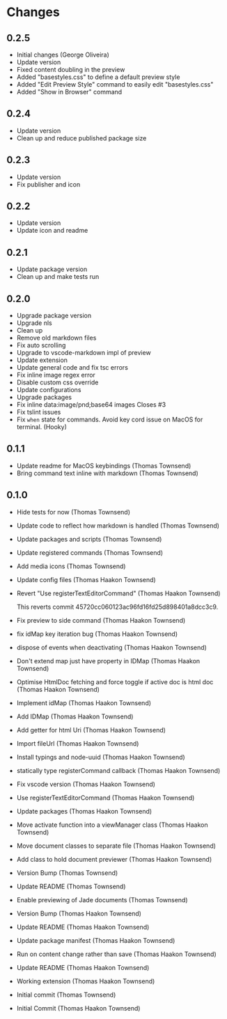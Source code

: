 # Changes

## 0.2.5

- Initial changes (George Oliveira)
- Update version
- Fixed content doubling in the preview
- Added "basestyles.css" to define a default preview style
- Added "Edit Preview Style" command to easily edit "basestyles.css"
- Added "Show in Browser" command

## 0.2.4

- Update version
- Clean up and reduce published package size

## 0.2.3

- Update version
- Fix publisher and icon

## 0.2.2

- Update version
- Update icon and readme

## 0.2.1

- Update package version
- Clean up and make tests run

## 0.2.0

- Upgrade package version
- Upgrade nls
- Clean up
- Remove old markdown files
- Fix auto scrolling
- Upgrade to vscode-markdown impl of preview
- Update extension
- Update general code and fix tsc errors
- Fix inline image regex error
- Disable custom css override
- Update configurations
- Upgrade packages
- Fix inline data:image/pnd;base64 images Closes #3
- Fix tslint issues
- Fix `when` state for commands. Avoid key cord issue on MacOS for terminal. (Hooky)

## 0.1.1

- Update readme for MacOS keybindings (Thomas Townsend)
- Bring command text inline with markdown (Thomas Townsend)

## 0.1.0

- Hide tests for now (Thomas Townsend)
- Update code to reflect how markdown is handled (Thomas Townsend)
- Update packages and scripts (Thomas Townsend)
- Update registered commands (Thomas Townsend)
- Add media icons (Thomas Townsend)
- Update config files (Thomas Haakon Townsend)
- Revert "Use registerTextEditorCommand" (Thomas Haakon Townsend)

  This reverts commit 45720cc060123ac96fd16fd25d898401a8dcc3c9.
- Fix preview to side command (Thomas Haakon Townsend)
- fix idMap key iteration bug (Thomas Haakon Townsend)
- dispose of events when deactivating (Thomas Haakon Townsend)
- Don't extend map just have property in IDMap (Thomas Haakon Townsend)
- Optimise HtmlDoc fetching and force toggle if active doc is html doc (Thomas Haakon Townsend)
- Implement idMap (Thomas Haakon Townsend)
- Add IDMap (Thomas Haakon Townsend)
- Add getter for html Uri (Thomas Haakon Townsend)
- Import fileUrl (Thomas Haakon Townsend)
- Install typings and node-uuid (Thomas Haakon Townsend)
- statically type registerCommand callback (Thomas Haakon Townsend)
- Fix vscode version (Thomas Haakon Townsend)
- Use registerTextEditorCommand (Thomas Haakon Townsend)
- Update packages (Thomas Haakon Townsend)
- Move activate function into a viewManager class (Thomas Haakon Townsend)
- Move document classes to separate file (Thomas Haakon Townsend)
- Add class to hold document previewer (Thomas Haakon Townsend)
- Version Bump (Thomas Townsend)
- Update README (Thomas Townsend)
- Enable previewing of Jade documents (Thomas Townsend)
- Version Bump (Thomas Haakon Townsend)
- Update README (Thomas Haakon Townsend)
- Update package manifest (Thomas Haakon Townsend)
- Run on content change rather than save (Thomas Haakon Townsend)
- Update README (Thomas Haakon Townsend)
- Working extension (Thomas Haakon Townsend)
- Initial commit (Thomas Townsend)
- Initial Commit (Thomas Haakon Townsend)
